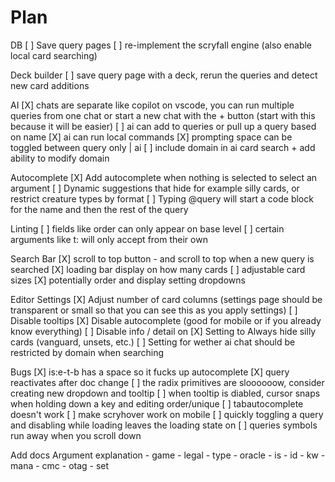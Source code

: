 # Plan

DB
    [ ] Save query pages
    [ ] re-implement the scryfall engine (also enable local card searching)

Deck builder
    [ ] save query page with a deck, rerun the queries and detect new card additions

AI
    [X] chats are separate like copilot on vscode, you can run multiple queries from one chat or start a new chat with the + button (start with this because it will be easier)
    [ ] ai can add to queries or pull up a query based on name
    [X] ai can run local commands
    [X] prompting space can be toggled between query only | ai
    [ ] include domain in ai card search + add ability to modify domain

Autocomplete
    [X] Add autocomplete when nothing is selected to select an argument
    [ ] Dynamic suggestions that hide for example silly cards, or restrict creature types by format
    [ ] Typing @query will start a code block for the name and then the rest of the query

Linting
    [ ] fields like order can only appear on base level
    [ ] certain arguments like t: will only accept from their own

Search Bar
    [X] scroll to top button - and scroll to top when a new query is searched
    [X] loading bar display on how many cards
    [ ] adjustable card sizes
    [X] potentially order and display setting dropdowns

Editor Settings
    [X] Adjust number of card columns (settings page should be transparent or small so that you can see this as you apply settings)
    [ ] Disable tooltips
    [X] Disable autocomplete (good for mobile or if you already know everything)
    [ ] Disable info / detail on 
    [X] Setting to Always hide silly cards (vanguard, unsets, etc.)
    [ ] Setting for wether ai chat should be restricted by domain when searching

Bugs
    [X] is:e-t-b has a space so it fucks up autocomplete
    [X] query reactivates after doc change
    [ ] the radix primitives are sloooooow, consider creating new dropdown and tooltip
    [ ] when tooltip is diabled, cursor snaps when holding down a key and editing order/unique
    [ ] tabautocomplete doesn't work
    [ ] make scryhover work on mobile
    [ ] quickly toggling a query and disabling while loading leaves the loading state on
    [ ] queries symbols run away when you scroll down

Add docs
  Argument explanation
    - game
    - legal
    - type
    - oracle
    - is
    - id
    - kw
    - mana
    - cmc
    - otag
    - set